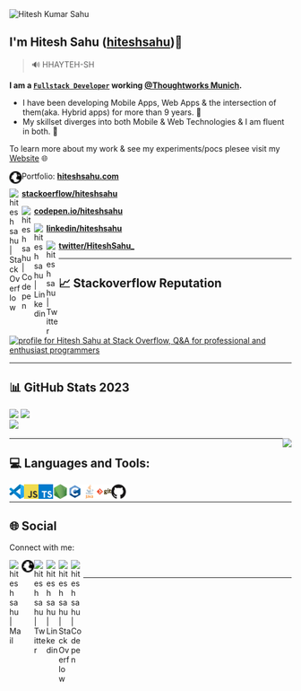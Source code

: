                                                                                                                     
<img  alt="Hitesh Kumar Sahu" width="250px" src= "https://i.giphy.com/media/xTiIzJSKB4l7xTouE8/giphy.webp"/> 

## I'm Hitesh Sahu ([hiteshsahu](https://hiteshsahu.com))💫
> 🔊 HHAYTEH-SH

**I am a [`Fullstack Developer`][1] working [@Thoughtworks Munich][2].**

- I have been developing Mobile Apps, Web Apps & the intersection of them(aka. Hybrid apps) for more than 9 years. :briefcase:
- My skillset diverges into both Mobile & Web Technologies & I am fluent in both. :gift:

To learn more about my work & see my experiments/pocs plesee visit my [Website](https://hiteshsahu.com) :globe_with_meridians:

 [<img align="left" alt="hitesh sahu | Personal Site" width="22px" 
   src="https://raw.githubusercontent.com/iconic/open-iconic/master/svg/globe.svg" />](https://hiteshsahu.com/) 
   Portfolio: **[hiteshsahu.com][1]**

[<img align="left" alt="hitesh sahu | StackOverflow" width="22px" 
   src="https://cdn.jsdelivr.net/npm/simple-icons@3.13.0/icons/stackoverflow.svg" />](https://stackoverflow.com/users/2252113/hitesh-sahu) 
   **[stackoerflow/hiteshsahu][3]**

[<img align="left" alt="hitesh sahu | Codepen" width="22px" 
   src="https://cdn.jsdelivr.net/npm/simple-icons@3.13.0/icons/codepen.svg" />](https://codepen.io/hiteshsahu/) 
   **[codepen.io/hiteshsahu][4]**

[<img align="left" alt="hitesh sahu | Linkedin" width="22px" 
   src="https://cdn.jsdelivr.net/npm/simple-icons@v3/icons/linkedin.svg" />](https://www.linkedin.com/in/hitesh-sahu-99639040/) 
   **[linkedin/hiteshsahu][5]**

[<img align="left" alt="hitesh sahu | Twitter" width="22px" 
   src="https://cdn.jsdelivr.net/npm/simple-icons@v3/icons/twitter.svg" />](https://twitter.com/HiteshSahu_) 
   **[twitter/HiteshSahu_][6]**


  
--------------

## 📈 Stackoverflow Reputation 
<a href="https://stackoverflow.com/users/2252113/hitesh-sahu"><img src="https://stackoverflow.com/users/flair/2252113.png" width="208" height="58" alt="profile for Hitesh Sahu at Stack Overflow, Q&amp;A for professional and enthusiast programmers" title="profile for Hitesh Sahu at Stack Overflow, Q&amp; A professional and enthusiast programmer"></a>

--------------

## 📊 GitHub Stats 2023

![](https://github-readme-stats.vercel.app/api?username=hiteshsahu&theme=react&hide_border=false&include_all_commits=false&count_private=false)
![](https://github-readme-streak-stats.herokuapp.com/?user=hiteshsahu&theme=react&hide_border=false)<br/>
![](https://github-readme-stats.vercel.app/api/top-langs/?username=hiteshsahu&theme=react&hide_border=false&include_all_commits=false&count_private=false&layout=compact)

<img src="https://komarev.com/ghpvc/?username=hiteshsahu&color=blue&style=flat-square&label=visitors" align="right" />


--------------

## 💻 Languages and Tools:

<img align="left" alt="Visual Studio Code" width="26px" src="https://raw.githubusercontent.com/github/explore/80688e429a7d4ef2fca1e82350fe8e3517d3494d/topics/visual-studio-code/visual-studio-code.png" />
<img align="left" alt="JavaScript" width="26px" src="https://raw.githubusercontent.com/github/explore/80688e429a7d4ef2fca1e82350fe8e3517d3494d/topics/javascript/javascript.png" />
<img align="left" alt="TypeScript" width="26px" src="https://raw.githubusercontent.com/github/explore/80688e429a7d4ef2fca1e82350fe8e3517d3494d/topics/typescript/typescript.png" />
<img align="left" alt="Node.js" width="26px" src="https://raw.githubusercontent.com/github/explore/80688e429a7d4ef2fca1e82350fe8e3517d3494d/topics/nodejs/nodejs.png" />
<img align="left" alt="C" width="26px" src="https://raw.githubusercontent.com/github/explore/80688e429a7d4ef2fca1e82350fe8e3517d3494d/topics/c/c.png" />
<img align="left" alt="Java" width="26px" src="https://raw.githubusercontent.com/github/explore/80688e429a7d4ef2fca1e82350fe8e3517d3494d/topics/java/java.png" />
<img align="left" alt="Git" width="26px" src="https://raw.githubusercontent.com/github/explore/80688e429a7d4ef2fca1e82350fe8e3517d3494d/topics/git/git.png" />
<img align="left" alt="GitHub" width="26px" src="https://raw.githubusercontent.com/github/explore/78df643247d429f6cc873026c0622819ad797942/topics/github/github.png" />
<br />

--------------

## 🌐 Social 
Connect with me:

[<img align="left" alt="hitesh sahu | Mail" width="22px" 
      src="https://cdn.jsdelivr.net/npm/simple-icons@3.13.0/icons/gmail.svg" />](mailto:hiteshkrsahu@gmail.com?subject=ProjectDiscussion)
[<img align="left" alt="hitesh sahu | Personal Site" width="22px" 
      src="https://raw.githubusercontent.com/iconic/open-iconic/master/svg/globe.svg" />](https://hiteshsahu.com/)
[<img align="left" alt="hitesh sahu | Twitter" width="22px" 
      src="https://cdn.jsdelivr.net/npm/simple-icons@v3/icons/twitter.svg" />](https://twitter.com/HiteshSahu_)
[<img align="left" alt="hitesh sahu | Linkedin" width="22px" 
      src="https://cdn.jsdelivr.net/npm/simple-icons@v3/icons/linkedin.svg" />](https://www.linkedin.com/in/hitesh-sahu-99639040/)
[<img align="left" alt="hitesh sahu | StackOverflow" width="22px" 
      src="https://cdn.jsdelivr.net/npm/simple-icons@3.13.0/icons/stackoverflow.svg" />](https://stackoverflow.com/users/2252113/hitesh-sahu)
[<img align="left" alt="hitesh sahu | Codepen" width="22px" 
      src="https://cdn.jsdelivr.net/npm/simple-icons@3.13.0/icons/codepen.svg" />](https://codepen.io/hiteshsahu/)

<br />

[1]: https://hiteshsahu.com/
[2]: https://www.linkedin.com/in/hitesh-sahu-99639040
[3]: https://stackoverflow.com/users/2252113/hitesh-sahu
[4]: https://codepen.io/hiteshsahu/pens/public
[5]: http://www.linkedin.com/in/hiteshsahu
[6]: https://twitter.com/HiteshSahu_


--------------

